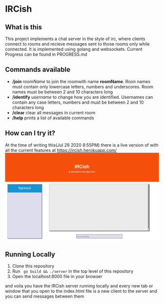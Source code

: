 # IRCish

## What is this
This project implements a chat server in the style of irc, where clients connect to rooms and recieve messages sent to those rooms only while connected. It is implemented using golang and websockets.
Current Progress can be found in PROGRESS.md

## Commands available
- __/join__ _roomName_ 
to join the roomwith name __roomName__. Roon names must contain only lowercase letters, numbers and underscores. Room names must be between 2 and 10 characters long
- __/identify__ _username_
to change how you are identified. Usernames can contain any case letters, numbers and must be between 2 and 10 characters long
- __/clear__
clear all messages in current room
- __/help__
prints a list of available commands


## How can I try it?
At the time of writing this(Jul 29 2020 8:55PM) there is a live version of with all the current features at https://ircish.herokuapp.com/
![screenshot of frontend](./screenshots/frontend-Jul-29-2020.png)


## Running Locally
1. Clone this repository
2. Run ``` go build && ./server``` in the top level of this repository
3. Open the localhost:8000 file in your browser 

and voila you have the IRCish server running locally and every new tab or window that you open to the index.html file is a new client to the server and you can send messages between them
